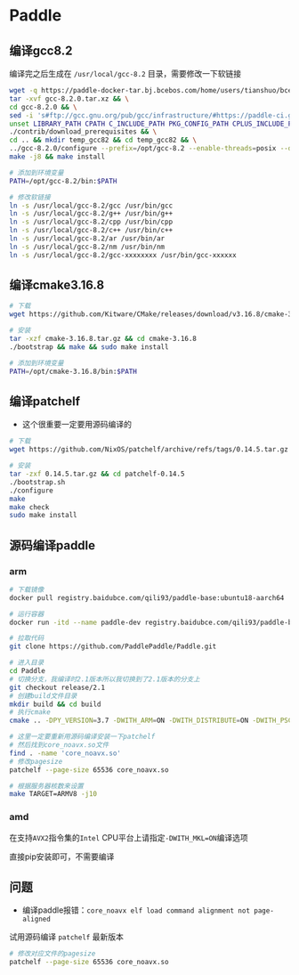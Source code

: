# Paddle

## 编译gcc8.2

编译完之后生成在 `/usr/local/gcc-8.2` 目录，需要修改一下软链接

```bash
wget -q https://paddle-docker-tar.bj.bcebos.com/home/users/tianshuo/bce-python-sdk-0.8.27/gcc-8.2.0.tar.xz && \
tar -xvf gcc-8.2.0.tar.xz && \
cd gcc-8.2.0 && \
sed -i 's#ftp://gcc.gnu.org/pub/gcc/infrastructure/#https://paddle-ci.gz.bcebos.com/#g' ./contrib/download_prerequisites && \
unset LIBRARY_PATH CPATH C_INCLUDE_PATH PKG_CONFIG_PATH CPLUS_INCLUDE_PATH INCLUDE && \
./contrib/download_prerequisites && \
cd .. && mkdir temp_gcc82 && cd temp_gcc82 && \
../gcc-8.2.0/configure --prefix=/opt/gcc-8.2 --enable-threads=posix --disable-checking --disable-multilib && \
make -j8 && make install

# 添加到环境变量
PATH=/opt/gcc-8.2/bin:$PATH

# 修改软链接
ln -s /usr/local/gcc-8.2/gcc /usr/bin/gcc
ln -s /usr/local/gcc-8.2/g++ /usr/bin/g++
ln -s /usr/local/gcc-8.2/cpp /usr/bin/cpp
ln -s /usr/local/gcc-8.2/c++ /usr/bin/c++
ln -s /usr/local/gcc-8.2/ar /usr/bin/ar
ln -s /usr/local/gcc-8.2/nm /usr/bin/nm
ln -s /usr/local/gcc-8.2/gcc-xxxxxxxx /usr/bin/gcc-xxxxxx
```

## 编译cmake3.16.8

```bash
# 下载
wget https://github.com/Kitware/CMake/releases/download/v3.16.8/cmake-3.16.8.tar.gz

# 安装
tar -xzf cmake-3.16.8.tar.gz && cd cmake-3.16.8
./bootstrap && make && sudo make install

# 添加到环境变量
PATH=/opt/cmake-3.16.8/bin:$PATH
```

## 编译patchelf

* 这个很重要一定要用源码编译的

```bash
# 下载
wget https://github.com/NixOS/patchelf/archive/refs/tags/0.14.5.tar.gz

# 安装
tar -zxf 0.14.5.tar.gz && cd patchelf-0.14.5
./bootstrap.sh
./configure
make
make check
sudo make install
```

## 源码编译paddle

### arm

```bash
# 下载镜像
docker pull registry.baidubce.com/qili93/paddle-base:ubuntu18-aarch64

# 运行容器
docker run -itd --name paddle-dev registry.baidubce.com/qili93/paddle-base:ubuntu18-aarch64 bash

# 拉取代码
git clone https://github.com/PaddlePaddle/Paddle.git

# 进入目录
cd Paddle
# 切换分支，我编译时2.1版本所以我切换到了2.1版本的分支上
git checkout release/2.1
# 创建build文件目录
mkdir build && cd build
# 执行cmake
cmake .. -DPY_VERSION=3.7 -DWITH_ARM=ON -DWITH_DISTRIBUTE=ON -DWITH_PSCORE=OFF -DWITH_TESTING=ON -DON_INFER=ON -DCMAKE_BUILD_TYPE=Release 

# 这里一定要重新用源码编译安装一下patchelf
# 然后找到core_noavx.so文件
find . -name 'core_noavx.so'
# 修改pagesize
patchelf --page-size 65536 core_noavx.so

# 根据服务器核数来设置
make TARGET=ARMV8 -j10
```

### amd

在支持`AVX2`指令集的`Intel` CPU平台上请指定`-DWITH_MKL=ON`编译选项

直接pip安装即可，不需要编译

## 问题

* 编译paddle报错：`core_noavx elf load command alignment not page-aligned`

试用源码编译 `patchelf` 最新版本

```bash
# 修改对应文件的pagesize
patchelf --page-size 65536 core_noavx.so
```